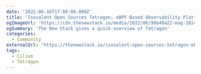 ```yaml
---
date: '2022-06-16T17:00:00.000Z'
title: 'Isovalent Open Sources Tetragon, eBPF-Based Observability Platform'
ogImageUrl: 'https://cdn.thenewstack.io/media/2022/06/99b40a22-mag-1024x680.png'
ogSummary: 'The New Stack gives a quick overview of Tetragon'
categories:
  - Community
externalUrl: 'https://thenewstack.io/isovalent-open-sources-tetragon-ebpf-based-observability-platform/'
tags:
  - Cilium
  - Tetragon
---
```

